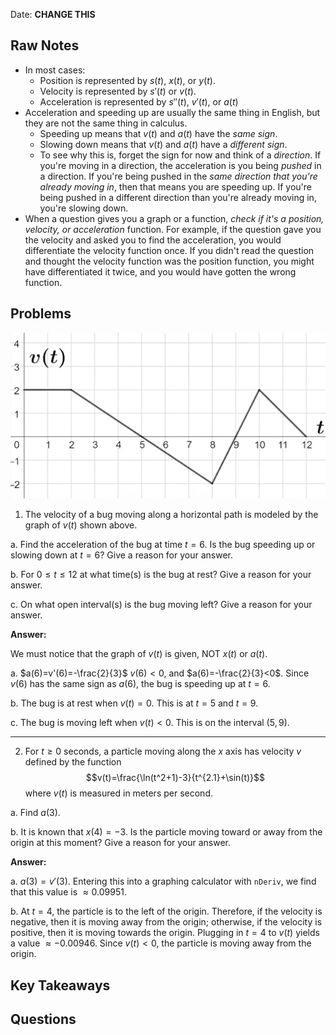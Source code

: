 Date: **CHANGE THIS**

## Raw Notes

- In most cases:
    - Position is represented by $s(t)$, $x(t)$, or $y(t)$.
    - Velocity is represented by $s'(t)$ or $v(t)$.
    - Acceleration is represented by $s''(t)$, $v'(t)$, or $a(t)$
- Acceleration and speeding up are usually the same thing in English, but they are not the same thing in calculus.
    - Speeding up means that $v(t)$ and $a(t)$ have the *same sign*.
    - Slowing down means that $v(t)$ and $a(t)$ have a *different sign*.
    - To see why this is, forget the sign for now and think of a *direction*. If you're moving in a direction, the acceleration is you being *pushed* in a direction. If you're being pushed in the *same direction that you're already moving in*, then that means you are speeding up. If you're being pushed in a different direction than you're already moving in, you're slowing down.
- When a question gives you a graph or a function, *check if it's a position, velocity, or acceleration* function. For example, if the question gave you the velocity and asked you to find the acceleration, you would differentiate the velocity function once. If you didn't read the question and thought the velocity function was the position function, you might have differentiated it twice, and you would have gotten the wrong function.

## Problems

![v(t)](img/4.2.png)

1. The velocity of a bug moving along a horizontal path is modeled by the graph of $v(t)$ shown above.

a. Find the acceleration of the bug at time $t=6$. Is the bug speeding up or slowing down at $t=6$? Give a reason for your answer.

b. For $0\leq t\leq12$ at what time(s) is the bug at rest? Give a reason for your answer.

c. On what open interval(s) is the bug moving left? Give a reason for your answer.

**Answer:**

We must notice that the graph of $v(t)$ is given, NOT $x(t)$ or $a(t)$.

a. $a(6)=v'(6)=-\frac{2}{3}$
$v(6)<0$, and $a(6)=-\frac{2}{3}<0$. Since $v(6)$ has the same sign as $a(6)$, the bug is speeding up at $t=6$.

b. The bug is at rest when $v(t)=0$. This is at $t=5$ and $t=9$.

c. The bug is moving left when $v(t)<0$. This is on the interval $(5,9)$.

___

2. For $t\geq 0$ seconds, a particle moving along the $x$ axis has velocity $v$ defined by the function $$v(t)=\frac{\ln(t^2+1)-3}{t^{2.1}+\sin(t)}$$
where $v(t)$ is measured in meters per second.

a. Find $a(3)$.

b. It is known that $x(4)=-3$. Is the particle moving toward or away from the origin at this moment? Give a reason for your answer.

**Answer:**

a. $a(3)=v'(3)$. Entering this into a graphing calculator with `nDeriv`, we find that this value is $\approx 0.09951$.

b. At $t=4$, the particle is to the left of the origin. Therefore, if the velocity is negative, then it is moving away from the origin; otherwise, if the velocity is positive, then it is moving towards the origin. Plugging in $t=4$ to $v(t)$ yields a value $\approx -0.00946$. Since $v(t)<0$, the particle is moving away from the origin.


## Key Takeaways



## Questions

